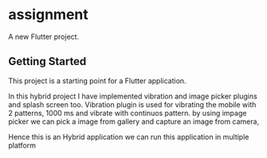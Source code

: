 # assignment

A new Flutter project.

## Getting Started

This project is a starting point for a Flutter application.

In this hybrid project I  have implemented vibration and image picker plugins and splash screen too.
Vibration plugin is used for vibrating the mobile with 2 patterns, 1000 ms and vibrate with continuos pattern.
by using impage picker we can pick a image from gallery and capture an image from camera, 



Hence this is an Hybrid application we can run this application in multiple platform